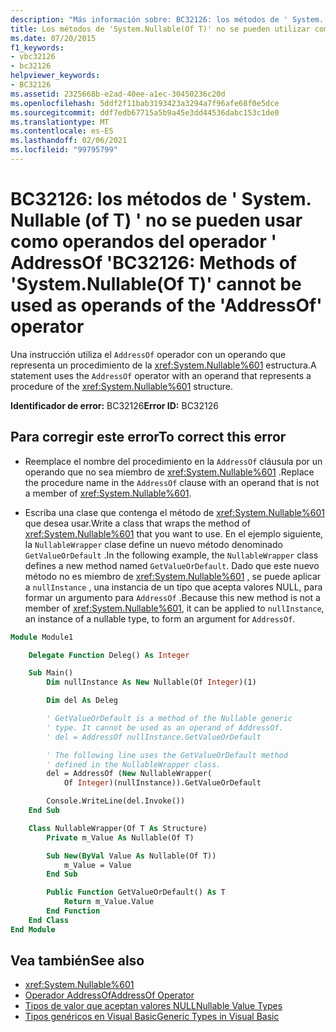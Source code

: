 ```yaml
---
description: "Más información sobre: BC32126: los métodos de ' System. Nullable (of T) ' no se pueden usar como operandos del operador ' AddressOf '"
title: Los métodos de 'System.Nullable(Of T)' no se pueden utilizar como operandos del operador 'AddressOf'
ms.date: 07/20/2015
f1_keywords:
- vbc32126
- bc32126
helpviewer_keywords:
- BC32126
ms.assetid: 2325668b-e2ad-40ee-a1ec-30450236c20d
ms.openlocfilehash: 5ddf2f11bab3193423a3294a7f96afe68f0e5dce
ms.sourcegitcommit: ddf7edb67715a5b9a45e3dd44536dabc153c1de0
ms.translationtype: MT
ms.contentlocale: es-ES
ms.lasthandoff: 02/06/2021
ms.locfileid: "99795799"
---
```

# <a name="bc32126-methods-of-systemnullableof-t-cannot-be-used-as-operands-of-the-addressof-operator"></a><span data-ttu-id="9374d-103">BC32126: los métodos de ' System. Nullable (of T) ' no se pueden usar como operandos del operador ' AddressOf '</span><span class="sxs-lookup"><span data-stu-id="9374d-103">BC32126: Methods of 'System.Nullable(Of T)' cannot be used as operands of the 'AddressOf' operator</span></span>

<span data-ttu-id="9374d-104">Una instrucción utiliza el `AddressOf` operador con un operando que representa un procedimiento de la <xref:System.Nullable%601> estructura.</span><span class="sxs-lookup"><span data-stu-id="9374d-104">A statement uses the `AddressOf` operator with an operand that represents a procedure of the <xref:System.Nullable%601> structure.</span></span>

 <span data-ttu-id="9374d-105">**Identificador de error:** BC32126</span><span class="sxs-lookup"><span data-stu-id="9374d-105">**Error ID:** BC32126</span></span>

## <a name="to-correct-this-error"></a><span data-ttu-id="9374d-106">Para corregir este error</span><span class="sxs-lookup"><span data-stu-id="9374d-106">To correct this error</span></span>

- <span data-ttu-id="9374d-107">Reemplace el nombre del procedimiento en la `AddressOf` cláusula por un operando que no sea miembro de <xref:System.Nullable%601> .</span><span class="sxs-lookup"><span data-stu-id="9374d-107">Replace the procedure name in the `AddressOf` clause with an operand that is not a member of <xref:System.Nullable%601>.</span></span>

- <span data-ttu-id="9374d-108">Escriba una clase que contenga el método de <xref:System.Nullable%601> que desea usar.</span><span class="sxs-lookup"><span data-stu-id="9374d-108">Write a class that wraps the method of <xref:System.Nullable%601> that you want to use.</span></span> <span data-ttu-id="9374d-109">En el ejemplo siguiente, la `NullableWrapper` clase define un nuevo método denominado `GetValueOrDefault` .</span><span class="sxs-lookup"><span data-stu-id="9374d-109">In the following example, the `NullableWrapper` class defines a new method named `GetValueOrDefault`.</span></span> <span data-ttu-id="9374d-110">Dado que este nuevo método no es miembro de <xref:System.Nullable%601> , se puede aplicar a `nullInstance` , una instancia de un tipo que acepta valores NULL, para formar un argumento para `AddressOf` .</span><span class="sxs-lookup"><span data-stu-id="9374d-110">Because this new method is not a member of <xref:System.Nullable%601>, it can be applied to `nullInstance`, an instance of a nullable type, to form an argument for `AddressOf`.</span></span>

```vb
Module Module1

    Delegate Function Deleg() As Integer

    Sub Main()
        Dim nullInstance As New Nullable(Of Integer)(1)

        Dim del As Deleg

        ' GetValueOrDefault is a method of the Nullable generic
        ' type. It cannot be used as an operand of AddressOf.
        ' del = AddressOf nullInstance.GetValueOrDefault

        ' The following line uses the GetValueOrDefault method
        ' defined in the NullableWrapper class.
        del = AddressOf (New NullableWrapper(
            Of Integer)(nullInstance)).GetValueOrDefault

        Console.WriteLine(del.Invoke())
    End Sub

    Class NullableWrapper(Of T As Structure)
        Private m_Value As Nullable(Of T)

        Sub New(ByVal Value As Nullable(Of T))
            m_Value = Value
        End Sub

        Public Function GetValueOrDefault() As T
            Return m_Value.Value
        End Function
    End Class
End Module
```

## <a name="see-also"></a><span data-ttu-id="9374d-111">Vea también</span><span class="sxs-lookup"><span data-stu-id="9374d-111">See also</span></span>

- <xref:System.Nullable%601>
- [<span data-ttu-id="9374d-112">Operador AddressOf</span><span class="sxs-lookup"><span data-stu-id="9374d-112">AddressOf Operator</span></span>](../operators/addressof-operator.md)
- [<span data-ttu-id="9374d-113">Tipos de valor que aceptan valores NULL</span><span class="sxs-lookup"><span data-stu-id="9374d-113">Nullable Value Types</span></span>](../../programming-guide/language-features/data-types/nullable-value-types.md)
- [<span data-ttu-id="9374d-114">Tipos genéricos en Visual Basic</span><span class="sxs-lookup"><span data-stu-id="9374d-114">Generic Types in Visual Basic</span></span>](../../programming-guide/language-features/data-types/generic-types.md)
